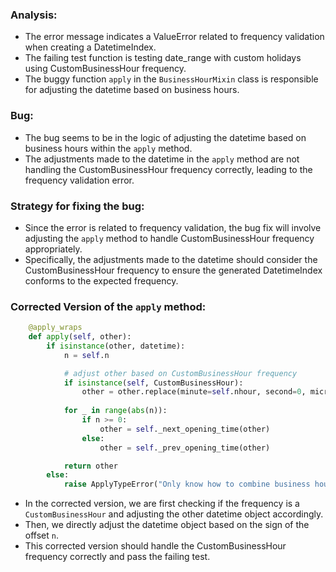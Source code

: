 ### Analysis:
- The error message indicates a ValueError related to frequency validation when creating a DatetimeIndex.
- The failing test function is testing date_range with custom holidays using CustomBusinessHour frequency.
- The buggy function `apply` in the `BusinessHourMixin` class is responsible for adjusting the datetime based on business hours.

### Bug:
- The bug seems to be in the logic of adjusting the datetime based on business hours within the `apply` method.
- The adjustments made to the datetime in the `apply` method are not handling the CustomBusinessHour frequency correctly, leading to the frequency validation error.

### Strategy for fixing the bug:
- Since the error is related to frequency validation, the bug fix will involve adjusting the `apply` method to handle CustomBusinessHour frequency appropriately.
- Specifically, the adjustments made to the datetime should consider the CustomBusinessHour frequency to ensure the generated DatetimeIndex conforms to the expected frequency.

### Corrected Version of the `apply` method:
```python
    @apply_wraps
    def apply(self, other):
        if isinstance(other, datetime):
            n = self.n

            # adjust other based on CustomBusinessHour frequency
            if isinstance(self, CustomBusinessHour):
                other = other.replace(minute=self.nhour, second=0, microsecond=0)
            
            for _ in range(abs(n)):
                if n >= 0:
                    other = self._next_opening_time(other)
                else:
                    other = self._prev_opening_time(other)

            return other
        else:
            raise ApplyTypeError("Only know how to combine business hour with datetime")
```
- In the corrected version, we are first checking if the frequency is a `CustomBusinessHour` and adjusting the other datetime object accordingly.
- Then, we directly adjust the datetime object based on the sign of the offset `n`.
- This corrected version should handle the CustomBusinessHour frequency correctly and pass the failing test.